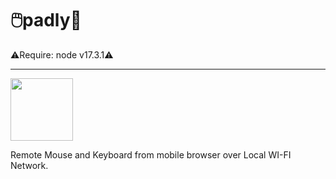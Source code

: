# 🖱️padly📱
<p>⚠️Require: node v17.3.1⚠️</p>
<hr>
<img width='100vw' src='https://media3.giphy.com/media/cxWG5eigQt1K0/200.webp?cid=ecf05e47owr4y8xruf8wtsggfw2ykd6nmvtd4wac5ntt9v7k&rid=200.webp&ct=g'>
<p>Remote Mouse and Keyboard from mobile browser over Local WI-FI Network.</p>
